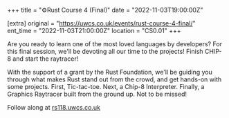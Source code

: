 +++
title = "⚙️Rust Course 4 (Final)"
date = "2022-11-03T19:00:00Z"

[extra]
original = "https://uwcs.co.uk/events/rust-course-4-final/"    
ent_time = "2022-11-03T21:00:00Z"
location = "CS0.01"
+++

Are you ready to learn one of the most loved languages by developers? For this final session, we'll be devoting all our time to the projects! Finish CHIP-8 and start the raytracer!

With the support of a grant by the Rust Foundation, we'll be guiding you through what makes Rust stand out from the crowd, and get hands-on with some projects. First, Tic-tac-toe. Next, a Chip-8 Interpreter. Finally, a Graphics Raytracer built from the ground up. Not to be missed!

Follow along at [rs118.uwcs.co.uk](https://rs118.uwcs.co.uk)
